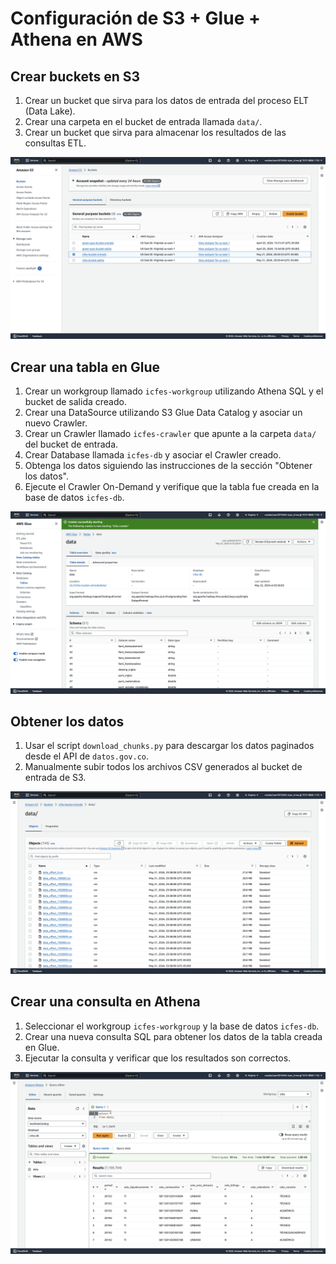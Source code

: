 # Configuración de S3 + Glue + Athena en AWS

## Crear buckets en S3

1. Crear un bucket que sirva para los datos de entrada del proceso ELT (Data Lake).
2. Crear una carpeta en el bucket de entrada llamada `data/`.
3. Crear un bucket que sirva para almacenar los resultados de las consultas ETL.

![S3 Buckets](./images/s3-buckets.png)

## Crear una tabla en Glue

1. Crear un workgroup llamado `icfes-workgroup` utilizando Athena SQL y el bucket de salida creado.
2. Crear una DataSource utilizando S3 Glue Data Catalog y asociar un nuevo Crawler.
3. Crear un Crawler llamado `icfes-crawler` que apunte a la carpeta `data/` del bucket de entrada.
4. Crear Database llamada `icfes-db` y asociar el Crawler creado.
5. Obtenga los datos siguiendo las instrucciones de la sección "Obtener los datos".
6. Ejecute el Crawler On-Demand y verifique que la tabla fue creada en la base de datos `icfes-db`.

![Glue Table](./images/glue-table.png)

## Obtener los datos

1. Usar el script `download_chunks.py` para descargar los datos paginados desde el API de `datos.gov.co`.
2. Manualmente subir todos los archivos CSV generados al bucket de entrada de S3.

![Uploaded Chunks](./images/uploaded-chunks.png)

## Crear una consulta en Athena

1. Seleccionar el workgroup `icfes-workgroup` y la base de datos `icfes-db`.
2. Crear una nueva consulta SQL para obtener los datos de la tabla creada en Glue.
3. Ejecutar la consulta y verificar que los resultados son correctos.

![Athena Query](./images/athena-query.png)

